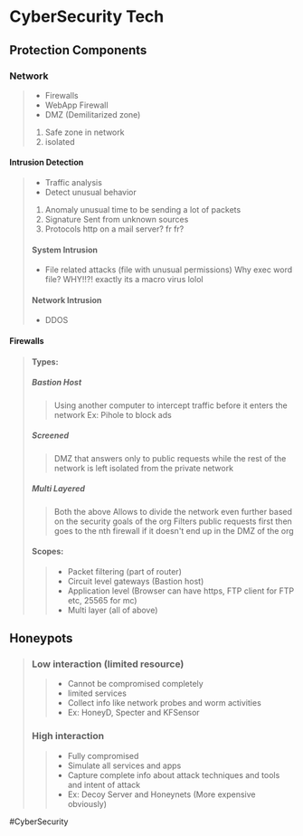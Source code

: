 # CyberSecurity Tech
## Protection Components
### Network
>- Firewalls
>- WebApp Firewall
>- DMZ (Demilitarized zone)
>  1. Safe zone in network
>  2. isolated

#### Intrusion Detection
>- Traffic analysis
>- Detect unusual behavior
>  1. Anomaly
>     unusual time to be sending a lot of packets
>  2. Signature 
>     Sent from unknown sources
>  3. Protocols
>     http on  a mail server? fr fr?
>#### System Intrusion
>- File related attacks (file with unusual permissions)
>  Why exec word file? WHY!!?! exactly its a macro virus lolol
>
>#### Network Intrusion
>- DDOS 

#### Firewalls
>#### Types:
>##### Bastion Host
>> Using another computer to intercept traffic before it enters the network
>> Ex: Pihole to block ads
>##### Screened
>> DMZ that answers only to public requests while the rest of the network is left isolated from the private network
>##### Multi Layered
>>Both the above
>>Allows to divide the network even further based on the security goals of the org
>>Filters public requests first then goes to the nth firewall if it doesn't end up in the DMZ of the org
>#### Scopes:
>>- Packet filtering (part of router)
>>- Circuit level gateways (Bastion host)
>>- Application level (Browser can have https, FTP client for FTP etc, 25565 for mc)
>>- Multi layer (all of above)

## Honeypots
>### Low interaction (limited resource)
>>- Cannot be compromised completely 
>>- limited services
>>- Collect info like network probes and worm activities
>>- Ex: HoneyD, Specter and KFSensor
>### High interaction
>>- Fully compromised
>>- Simulate all services and apps
>>- Capture complete info about attack techniques and tools and intent of attack
>>- Ex: Decoy Server and Honeynets (More expensive obviously)


#CyberSecurity 

